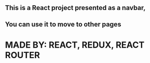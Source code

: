 ## This is a React project presented as a navbar,
## You can use it to move to other pages
# MADE BY: REACT, REDUX, REACT ROUTER
